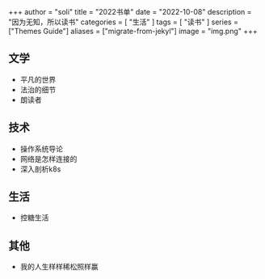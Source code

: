 +++
author = "soli"
title = "2022书单"
date = "2022-10-08"
description = "因为无知，所以读书"
categories = [
"生活"
]
tags = [
"读书"
]
series = ["Themes Guide"]
aliases = ["migrate-from-jekyl"]
image = "img.png"
+++
<!--more-->
## 文学
* 平凡的世界
* 法治的细节
* 朗读者
## 技术
* 操作系统导论
* 网络是怎样连接的
* 深入剖析k8s
## 生活
* 控糖生活
## 其他
* 我的人生样样稀松照样赢